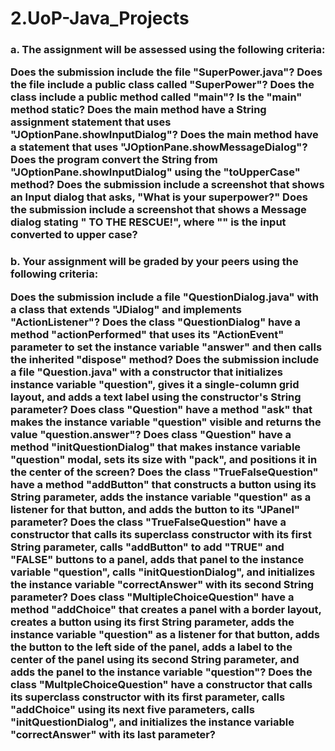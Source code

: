 <h1>2.UoP-Java_Projects</h1>

<h3> a. The assignment will be assessed using the following criteria:

Does the submission include the file "SuperPower.java"?
Does the file include a public class called "SuperPower"?
Does the class include a public method called "main"?
Is the "main" method static?
Does the main method have a String assignment statement that uses "JOptionPane.showInputDialog"?
Does the main method have a statement that uses "JOptionPane.showMessageDialog"?
Does the program convert the String from "JOptionPane.showInputDialog" using the "toUpperCase" method?
Does the submission include a screenshot that shows an Input dialog that asks, "What is your superpower?"
Does the submission include a screenshot that shows a Message dialog stating "<power> TO THE RESCUE!", where "<power>" is the input converted to upper case?</h3>

<h3> b. Your assignment will be graded by your peers using the following criteria:

Does the submission include a file "QuestionDialog.java" with a class that extends "JDialog" and implements "ActionListener"?
Does the class "QuestionDialog" have a method "actionPerformed" that uses its "ActionEvent" parameter to set the instance variable "answer" and then calls the inherited "dispose" method?
Does the submission include a file "Question.java" with a constructor that initializes instance variable "question", gives it a single-column grid layout, and adds a text label using the constructor's String parameter?
Does class "Question" have a method "ask" that makes the instance variable "question" visible and returns the value "question.answer"?
Does class "Question" have a method "initQuestionDialog" that makes instance variable "question" modal, sets its size with "pack", and positions it in the center of the screen?
Does the class "TrueFalseQuestion" have a method "addButton" that constructs a button using its String parameter, adds the instance variable "question" as a listener for that button, and adds the button to its "JPanel" parameter?
Does the class "TrueFalseQuestion" have a constructor that calls its superclass constructor with its first String parameter, calls "addButton" to add "TRUE" and "FALSE" buttons to a panel, adds that panel to the instance variable "question", calls "initQuestionDialog", and initializes the instance variable "correctAnswer" with its second String parameter?
Does class "MultipleChoiceQuestion" have a method "addChoice" that creates a panel with a border layout, creates a button using its first String parameter, adds the instance variable "question" as a listener for that button, adds the button to the left side of the panel, adds a label to the center of the panel using its second String parameter, and adds the panel to the instance variable "question"?
Does the class "MultpleChoiceQuestion" have a constructor that calls its superclass constructor with its first parameter, calls "addChoice" using its next five parameters, calls "initQuestionDialog", and initializes the instance variable "correctAnswer" with its last parameter?</h3>
